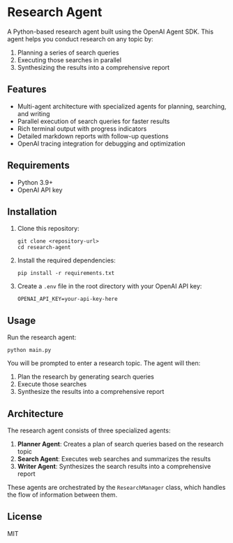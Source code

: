 # Research Agent

A Python-based research agent built using the OpenAI Agent SDK. This agent helps you conduct research on any topic by:

1. Planning a series of search queries
2. Executing those searches in parallel
3. Synthesizing the results into a comprehensive report

## Features

- Multi-agent architecture with specialized agents for planning, searching, and writing
- Parallel execution of search queries for faster results
- Rich terminal output with progress indicators
- Detailed markdown reports with follow-up questions
- OpenAI tracing integration for debugging and optimization

## Requirements

- Python 3.9+
- OpenAI API key

## Installation

1. Clone this repository:
   ```
   git clone <repository-url>
   cd research-agent
   ```

2. Install the required dependencies:
   ```
   pip install -r requirements.txt
   ```

3. Create a `.env` file in the root directory with your OpenAI API key:
   ```
   OPENAI_API_KEY=your-api-key-here
   ```

## Usage

Run the research agent:

```
python main.py
```

You will be prompted to enter a research topic. The agent will then:
1. Plan the research by generating search queries
2. Execute those searches
3. Synthesize the results into a comprehensive report

## Architecture

The research agent consists of three specialized agents:

1. **Planner Agent**: Creates a plan of search queries based on the research topic
2. **Search Agent**: Executes web searches and summarizes the results
3. **Writer Agent**: Synthesizes the search results into a comprehensive report

These agents are orchestrated by the `ResearchManager` class, which handles the flow of information between them.

## License

MIT
